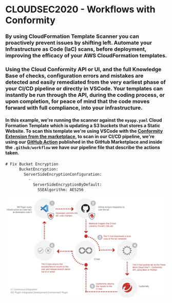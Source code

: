 # CLOUDSEC2020 - Workflows with Conformity

### By using CloudFormation Template Scanner you can proactively prevent issues by shifting left. Automate your Infrastructure as Code (IaC) scans, before deployment, improving the efficacy of your AWS CloudFormation templates. 

### Using the Cloud Conformity API or UI, and the full Knowledge Base of checks, configuration errors and mistakes are detected and easily remediated from the very earliest phase of your CI/CD pipeline or directly in VSCode. Your templates can instantly be run through the API, during the coding process, or upon completion, for peace of mind that the code moves forward with full compliance, into your infrastructure.


#### In this example, we're running the scanner against the ```myapp.yaml``` Cloud Formation Template which is updating a S3 buckets that stores a Static Website. To scan this template we're using VSCode with the [Conformity Extension from the marketplace](https://marketplace.visualstudio.com/items?itemName=raphaelbottino.cc-template-scanner), to scan in our CI/CD pipeline, we're using our [GitHub Action](https://github.com/marketplace/actions/cloud-one-conformity-pipeline-scanner) published in the GitHub Marketplace and inside the ```.github/workflow``` we have our pipeline file that describe the actions taken.


```
# Fix Bucket Encryption
      BucketEncryption:
        ServerSideEncryptionConfiguration: 
          -
            ServerSideEncryptionByDefault:
              SSEAlgorithm: AES256
```

![](CF_topology.png)








